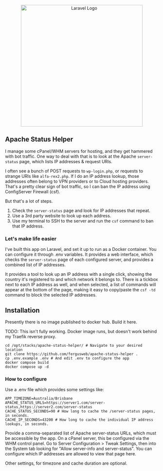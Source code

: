 <p align="center"><a href="https://laravel.com" target="_blank"><img src="https://raw.githubusercontent.com/laravel/art/master/logo-lockup/5%20SVG/2%20CMYK/1%20Full%20Color/laravel-logolockup-cmyk-red.svg" width="400" alt="Laravel Logo"></a></p>



## Apache Status Helper

I manage some cPanel/WHM servers for hosting, and they get hammered with bot traffic.  One way to deal with that is to look at the Apache `server-status` page, which lists IP addresses & request URIs.

I often see a bunch of POST requests to `wp-login.php`, or requests to strange URIs like `alfa-rex2.php`.  If I do an IP address lookup, those addresses often belong to VPN providers or to Cloud hosting providers.  That's a pretty clear sign of bot traffic, so I can ban the IP address using ConfigServer Firewall (csf).

But that's a lot of steps.
1. Check the `server-status` page and look for IP addresses that repeat.
2. Use a 3rd party website to look up each address.
3. Use my terminal to SSH to the server and run the `csf` command to ban that IP address.
 
### Let's make life easier

I've built this app on Laravel, and set it up to run as a Docker container.  You can configure it through .env variables.  It provides a web interface, which checks the `server-status` page of each configured server, and provides a combined list of IP addresses.

It provides a tool to look up an IP address with a single click, showing the country it's registered to and which network it belongs to.  There is a tickbox next to each IP address as well, and when selected, a list of commands will appear at the bottom of the page, making it easy to copy/paste the `csf -td` command to block the selected IP addresses.

## Installation

Presently there is no image published to docker hub.  Build it here.

TODO: This isn't fully working.  Docker image runs, but doesn't work behind my Traefik reverse proxy.

```
cd /opt/stacks/apache-status-helper/ # Navigate to your desired location
git clone https://github.com/fergusweb/apache-status-helper .
cp .env.example .env # And edit .env to configure the app
docker compose build
docker compose up -d
```

### How to configure

Use a .env file which provides some settings like:
```
APP_TIMEZONE=Australia/Brisbane
APACHE_STATUS_URLS=https://server1.com/server-status,https://server2.com/server-status
CACHE_STATUS_SECONDS=90 # How long to cache the /server-status pages, in seconds.
CACHE_IP_SECONDS=43200 # How long to cache the individual IP address lookups, in seconds.
```
Provide a comma-separated list of Apache server-status URLs, which must be accessible by the app.  On a cPanel server, this be configured via the WHM control panel.  Go to Server Configuration > Tweak Settings, then into the System tab looking for "Allow server-info and server-status".  You can configure which IP addresses are allowed to view that page here.

Other settings, for timezone and cache duration are optional.


